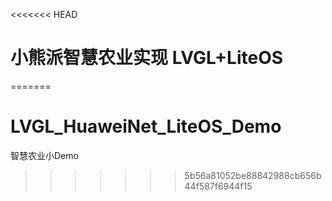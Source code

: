 <<<<<<< HEAD
# 小熊派智慧农业实现 LVGL+LiteOS
=======
# LVGL_HuaweiNet_LiteOS_Demo
智慧农业小Demo
>>>>>>> 5b56a81052be88842988cb656b44f587f6944f15
